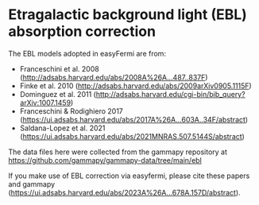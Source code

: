 # Etragalactic background light (EBL) absorption correction

The EBL models adopted in easyFermi are from:
 - Franceschini et al. 2008 (http://adsabs.harvard.edu/abs/2008A%26A...487..837F)
 - Finke et al. 2010 (http://adsabs.harvard.edu/abs/2009arXiv0905.1115F)
 - Dominguez et al. 2011 (http://adsabs.harvard.edu/cgi-bin/bib_query?arXiv:1007.1459)
 - Franceschini & Rodighiero 2017 (https://ui.adsabs.harvard.edu/abs/2017A%26A...603A..34F/abstract)
 - Saldana-Lopez et al. 2021 (https://ui.adsabs.harvard.edu/abs/2021MNRAS.507.5144S/abstract)

The data files here were collected from the gammapy repository at https://github.com/gammapy/gammapy-data/tree/main/ebl

If you make use of EBL correction via easyfermi, please cite these papers and gammapy (https://ui.adsabs.harvard.edu/abs/2023A%26A...678A.157D/abstract).
